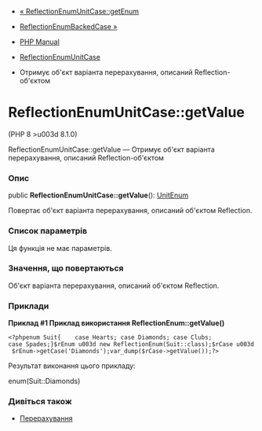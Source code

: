 - [«
ReflectionEnumUnitCase::getEnum](reflectionenumunitcase.getenum.md)
- [ReflectionEnumBackedCase »](class.reflectionenumbackedcase.md)

- [PHP Manual](index.md)
- [ReflectionEnumUnitCase](class.reflectionenumunitcase.md)
- Отримує об'єкт варіанта перерахування, описаний Reflection-об'єктом

# ReflectionEnumUnitCase::getValue

(PHP 8 \>u003d 8.1.0)

ReflectionEnumUnitCase::getValue — Отримує об'єкт варіанта
перерахування, описаний Reflection-об'єктом

### Опис

public **ReflectionEnumUnitCase::getValue**():
[UnitEnum](class.unitenum.md)

Повертає об'єкт варіанта перерахування, описаний об'єктом Reflection.

### Список параметрів

Ця функція не має параметрів.

### Значення, що повертаються

Об'єкт варіанта перерахування, описаний об'єктом Reflection.

### Приклади

**Приклад #1 Приклад використання **ReflectionEnum::getValue()****

`<?phpenum Suit{    case Hearts; case Diamonds; case Clubs; case Spades;}$rEnum u003d new ReflectionEnum(Suit::class);$rCase u003d $rEnum->getCase('Diamonds');var_dump($rCase->getValue());?> `

Результат виконання цього прикладу:

enum(Suit::Diamonds)

### Дивіться також

- [Перерахування](language.enumerations.md)
